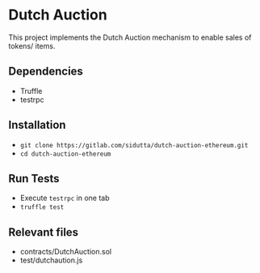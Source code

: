 # Dutch Auction

This project implements the Dutch Auction mechanism to enable sales of tokens/ items. 

## Dependencies

* Truffle
* testrpc

## Installation

* `git clone https://gitlab.com/sidutta/dutch-auction-ethereum.git`
* `cd dutch-auction-ethereum`

## Run Tests

* Execute `testrpc` in one tab
* `truffle test`

## Relevant files
* contracts/DutchAuction.sol
* test/dutchaution.js
